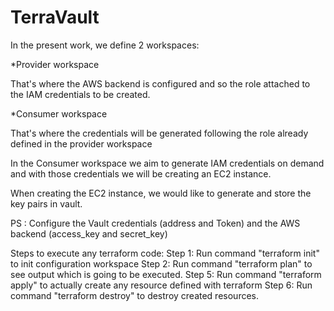 # TerraVault
In the present work, we define 2 workspaces:

*Provider workspace

That's where the AWS backend is configured and so the role attached to the IAM credentials to be created.

*Consumer workspace 

That's where the credentials will be generated following the role already defined in the provider workspace

In the Consumer  workspace we aim to generate IAM credentials on demand and with those credentials we will be creating an EC2 instance.

When creating the EC2 instance, we would like to generate and store the key pairs in vault.

PS : Configure the Vault credentials (address and Token) and the AWS backend (access_key and secret_key)

Steps to execute any terraform code:
Step 1: Run command "terraform init" to init configuration workspace
Step 2: Run command "terraform plan" to see output which is going to be executed.
Step 5: Run command "terraform apply" to actually create any resource defined with terraform
Step 6: Run command "terraform destroy" to destroy created resources.
